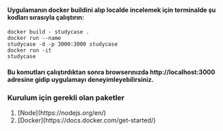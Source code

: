 #### Uygulamanın docker buildini alıp localde incelemek için terminalde şu kodları sırasıyla çalıştırın:

<code>docker build - studycase .</code>
<br/>
<code>docker run --name studycase -d -p 3000:3000 studycase</code>
<br/>
<code>docker run -it studycase</code>

#### Bu komutları çalıştırdıktan sonra browserınızda <link>http://localhost:3000</link> adresine gidip uygulamayı deneyimleyebilirsiniz.

### Kurulum için gerekli olan paketler
<ol>
  <li>[Node](https://nodejs.org/en/)</li>
  <li>[Docker](https://docs.docker.com/get-started/)</li>
</ol>

